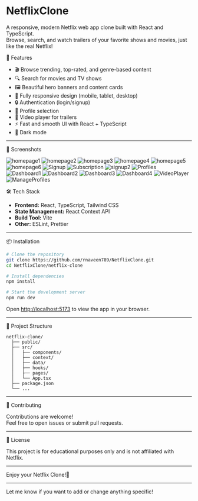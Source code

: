 



# NetflixClone

A responsive, modern Netflix web app clone built with React and TypeScript.  
Browse, search, and watch trailers of your favorite shows and movies, just like the real Netflix!



 🚀 Features

- 🎬 Browse trending, top-rated, and genre-based content
- 🔍 Search for movies and TV shows
- 🖼️ Beautiful hero banners and content cards
- 📱 Fully responsive design (mobile, tablet, desktop)
- 🔒 Authentication (login/signup)
- 👤 Profile selection
- 🎥 Video player for trailers
- ⚡ Fast and smooth UI with React + TypeScript
- 🌙 Dark mode

---

 📸 Screenshots
 
![homepage1](https://github.com/user-attachments/assets/be7262bd-56a2-4d6e-9b13-1afbd0966b37)
![homepage2](https://github.com/user-attachments/assets/204454c2-40b0-4f62-ba36-69597d772371)
![homepage3](https://github.com/user-attachments/assets/3e1a41f2-7400-4040-97ac-972984972189)
![homepage4](https://github.com/user-attachments/assets/69014dad-1d1f-4744-baa1-a159c5192cd5)
![homepage5](https://github.com/user-attachments/assets/04b95585-9c8a-4ce6-8e90-0b5e8fb4fe51)
![homepage6](https://github.com/user-attachments/assets/c64ffea8-8f0e-4a2f-8132-82a051962add)
![Signup](https://github.com/user-attachments/assets/33031b5c-cc19-49f9-8e6e-0c279a053482)
![Subscription](https://github.com/user-attachments/assets/2bbb9d98-9097-4112-8880-23feb1871609)
![signup2](https://github.com/user-attachments/assets/b580489d-9b7e-4a49-918d-627e20bf08d3)
![Profiles](https://github.com/user-attachments/assets/9413013a-c780-472c-953b-18bee7c2defc)
![Dashboard1](https://github.com/user-attachments/assets/560fbcca-b0bb-43a9-8093-fd89e2c8cc6e)
![Dashboard2](https://github.com/user-attachments/assets/7e7774f7-d8fa-4c79-aa01-ef0b25f4067b)
![Dashboard3](https://github.com/user-attachments/assets/0f687138-5902-4c62-a16f-1c3e0c1e5028)
![Dashboard4](https://github.com/user-attachments/assets/0b279723-3d05-4e35-92a0-46bb21603994)
![VideoPlayer](https://github.com/user-attachments/assets/e8b02fa1-6190-4ade-9840-0df5216cf2eb)
![ManageProfiles](https://github.com/user-attachments/assets/80b89e0b-3b26-4c15-bdad-6d1cb109003c)


🛠️ Tech Stack

- **Frontend:** React, TypeScript, Tailwind CSS
- **State Management:** React Context API
- **Build Tool:** Vite
- **Other:** ESLint, Prettier

---

📦 Installation

```bash
# Clone the repository
git clone https://github.com/rnaveen789/NetflixClone.git
cd NetflixClone/netflix-clone

# Install dependencies
npm install

# Start the development server
npm run dev
```

Open [http://localhost:5173](http://localhost:5173) to view the app in your browser.

---

 📝 Project Structure

```
netflix-clone/
  ├── public/
  ├── src/
  │   ├── components/
  │   ├── context/
  │   ├── data/
  │   ├── hooks/
  │   ├── pages/
  │   └── App.tsx
  ├── package.json
  └── ...
```

---

 🤝 Contributing

Contributions are welcome!  
Feel free to open issues or submit pull requests.

---
 📄 License

This project is for educational purposes only and is not affiliated with Netflix.

---

Enjoy your Netflix Clone!🍿

---

Let me know if you want to add or change anything specific!
